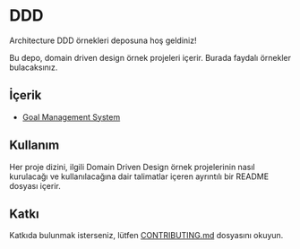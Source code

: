 # DDD
Architecture DDD örnekleri deposuna hoş geldiniz! 

Bu depo, domain driven design örnek projeleri içerir.
Burada faydalı örnekler bulacaksınız.

## İçerik
- [Goal Management System](goal-management-system)

## Kullanım
Her proje dizini, ilgili Domain Driven Design örnek projelerinin nasıl kurulacağı ve kullanılacağına dair talimatlar içeren ayrıntılı bir README dosyası içerir.

## Katkı
Katkıda bulunmak isterseniz, lütfen [CONTRIBUTING.md](../CONTRIBUTING.md) dosyasını okuyun.